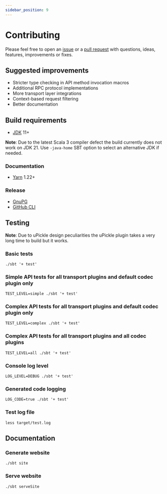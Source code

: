 ```yaml
---
sidebar_position: 9
---
```


# Contributing

Please feel free to open an [issue](https://github.com/automorph-org/automorph/issues/new) or a
[pull request](https://github.com/automorph-org/automorph/compare)
with questions, ideas, features, improvements or fixes.


## Suggested improvements

- Stricter type checking in API method invocation macros
- Additional RPC protocol implementations
- More transport layer integrations
- Context-based request filtering
- Better documentation


## Build requirements

- [JDK](https://openjdk.java.net/) 11+

**Note**: Due to the latest Scala 3 compiler defect the build currently does not work on JDK 21. Use `-java-home` SBT option to select an alternative JDK if needed.

### Documentation

- [Yarn](https://yarnpkg.com/) 1.22+

### Release

- [GnuPG](https://www.gnupg.org/)
- [GitHub CLI](https://cli.github.com/)


## Testing

**Note**: Due to uPickle design peculiarities the uPickle plugin takes a very long time to build but it works.


### Basic tests

```shell
./sbt '+ test'
```

### Simple API tests for all transport plugins and default codec plugin only

```shell
TEST_LEVEL=simple ./sbt '+ test'
```

### Complex API tests for all transport plugins and default codec plugin only

```shell
TEST_LEVEL=complex ./sbt '+ test'
```

### Complex API tests for all transport plugins and all codec plugins

```shell
TEST_LEVEL=all ./sbt '+ test'
```

### Console log level

```shell
LOG_LEVEL=DEBUG ./sbt '+ test'
```

### Generated code logging

```shell
LOG_CODE=true ./sbt '+ test'
```

### Test log file

```
less target/test.log
```


## Documentation

### Generate website

```shell
./sbt site
```

### Serve website

```shell
./sbt serveSite
```

